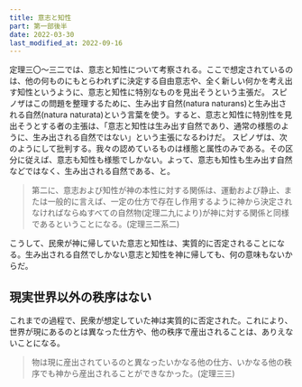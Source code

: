 ```yaml
---
title: 意志と知性
part: 第一部後半
date: 2022-03-30
last_modified_at: 2022-09-16
---
```


定理三〇～三二では、意志と知性について考察される。ここで想定されているのは、他の何ものにもとらわれずに決定する自由意志や、全く新しい何かを考え出す知性というように、意志と知性に特別なものを見出そうという主張だ。
スピノザはこの問題を整理するために、生み出す自然(natura naturans)と生み出される自然(natura naturata)という言葉を使う。すると、意志と知性に特別性を見出そうとする者の主張は、「意志と知性は生み出す自然であり、通常の様態のように、生み出される自然ではない」という主張になるわけだ。
スピノザは、次のようにして批判する。我々の認めているものは様態と属性のみである。その区分に従えば、意志も知性も様態でしかない。よって、意志も知性も生み出す自然などではなく、生み出される自然である、と。

>第二に、意志および知性が神の本性に対する関係は、運動および静止、または一般的に言えば、一定の仕方で存在し作用するように神から決定されなければならぬすべての自然物(定理二九により)が神に対する関係と同様であるということになる。(定理三二系二)

こうして、民衆が神に帰していた意志と知性は、実質的に否定されることになる。生み出される自然でしかない意志と知性を神に帰しても、何の意味もないからだ。

## 現実世界以外の秩序はない

これまでの過程で、民衆が想定していた神は実質的に否定された。これにより、世界が現にあるのとは異なった仕方や、他の秩序で産出されることは、ありえないことになる。

>物は現に産出されているのと異なったいかなる他の仕方、いかなる他の秩序でも神から産出されることができなかった。(定理三三)
